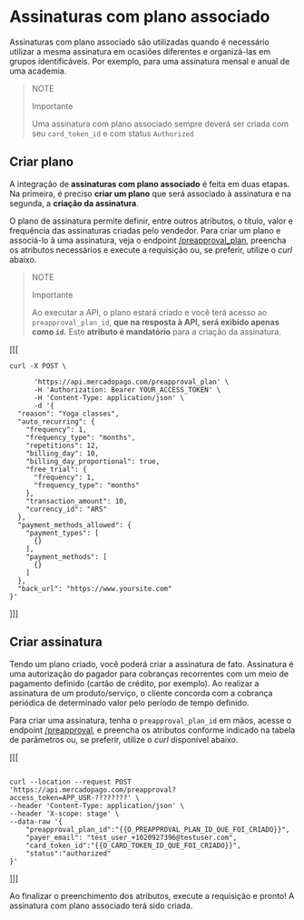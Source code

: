 # Assinaturas com plano associado

Assinaturas com plano associado são utilizadas quando é necessário utilizar a mesma assinatura em ocasiões diferentes e organizá-las em grupos identificáveis. Por exemplo, para uma assinatura mensal e anual de uma academia.

> NOTE
>
> Importante
>
> Uma assinatura com plano associado sempre deverá ser criada com seu `card_token_id` e com status `Authorized`

## Criar plano

A integração de **assinaturas com plano associado** é feita em duas etapas. Na primeira, é preciso **criar um plano** que será associado à assinatura e na segunda, a **criação da assinatura**. 

O plano de assinatura permite definir, entre outros atributos, o título, valor e frequência das assinaturas criadas pelo vendedor. Para criar um plano e associá-lo à uma assinatura, veja o endpoint [/preapproval_plan](/developers/pt/reference/subscriptions/_preapproval_plan/post), preencha os atributos necessários e execute a requisição ou, se preferir, utilize o _curl_ abaixo.

> NOTE
>
> Importante
>
> Ao executar a API, o plano estará criado e você terá acesso ao `preapproval_plan_id`, **que na resposta à API, será exibido apenas como `id`.** Este **atributo é mandatório** para a criação da assinatura. 

[[[
```curl
curl -X POST \

      'https://api.mercadopago.com/preapproval_plan' \
      -H 'Authorization: Bearer YOUR_ACCESS_TOKEN' \
      -H 'Content-Type: application/json' \ 
      -d '{
  "reason": "Yoga classes",
  "auto_recurring": {
    "frequency": 1,
    "frequency_type": "months",
    "repetitions": 12,
    "billing_day": 10,
    "billing_day_proportional": true,
    "free_trial": {
      "frequency": 1,
      "frequency_type": "months"
    },
    "transaction_amount": 10,
    "currency_id": "ARS"
  },
  "payment_methods_allowed": {
    "payment_types": [
      {}
    ],
    "payment_methods": [
      {}
    ]
  },
  "back_url": "https://www.yoursite.com"
}'
```
]]]


## Criar assinatura

Tendo um plano criado, você poderá criar a assinatura de fato. Assinatura é uma autorização do pagador para cobranças recorrentes com um meio de pagamento definido (cartão de crédito, por exemplo). Ao realizar a assinatura de um produto/serviço, o cliente concorda com a cobrança periódica de determinado valor pelo período de tempo definido.

Para criar uma assinatura, tenha o `preapproval_plan_id` em mãos, acesse o endpoint [/preapproval](/developers/pt/reference/subscriptions/_preapproval/post), e preencha os atributos conforme indicado na tabela de parâmetros ou, se preferir, utilize o _curl_ disponível abaixo.

[[[
```curl

curl --location --request POST 'https://api.mercadopago.com/preapproval?access_token=APP_USR-????????' \
--header 'Content-Type: application/json' \
--header 'X-scope: stage' \
--data-raw '{
	"preapproval_plan_id":"{{O_PREAPPROVAL_PLAN_ID_QUE_FOI_CRIADO}}",
    "payer_email": "test_user_+1020927396@testuser.com",
    "card_token_id":"{{O_CARD_TOKEN_ID_QUE_FOI_CRIADO}}",
	"status":"authorized"
}'
```
]]]

Ao finalizar o preenchimento dos atributos, execute a requisição e pronto! A assinatura com plano associado terá sido criada.